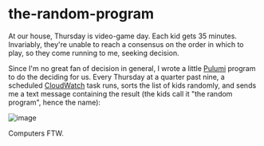 # the-random-program

At our house, Thursday is video-game day. Each kid gets 35 minutes. Invariably, they're
unable to reach a consensus on the order in which to play, so they come running to me,
seeking decision.

Since I'm no great fan of decision in general, I wrote a little [Pulumi](https://pulumi.com/) program to do the
deciding for us. Every Thursday at a quarter past nine, a scheduled [CloudWatch](https://aws.amazon.com/cloudwatch/) task runs,
sorts the list of kids randomly, and sends me a text message containing the result (the
kids call it "the random program", hence the name):

![image](https://user-images.githubusercontent.com/274700/64045122-6033ac00-cb1d-11e9-8fb9-8afa4a8b9204.png)

Computers FTW.
